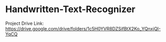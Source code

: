 # Handwritten-Text-Recognizer

Project Drive Link: https://drive.google.com/drive/folders/1c5H0YVR8DZSifBtX2Ko_YQnxjQI-YqCQ
